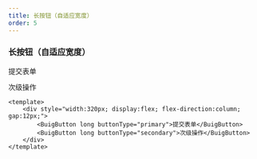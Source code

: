```yaml
---
title: 长按钮（自适应宽度）
order: 5
---
```


### 长按钮（自适应宽度）

<div class="demo-row" style="width:320px; display:flex; flex-direction:column; gap:12px;">
  <BuigButton long buttonType="primary">提交表单</BuigButton>
  <BuigButton long buttonType="secondary">次级操作</BuigButton>
</div>

```vue
<template>
    <div style="width:320px; display:flex; flex-direction:column; gap:12px;">
        <BuigButton long buttonType="primary">提交表单</BuigButton>
        <BuigButton long buttonType="secondary">次级操作</BuigButton>
    </div>
</template>
```
